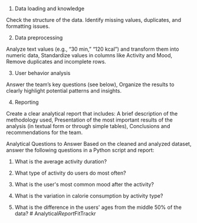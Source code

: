 1. Data loading and knowledge

Check the structure of the data.
Identify missing values, duplicates, and formatting issues.

2. Data preprocessing

Analyze text values ​​(e.g., “30 min,” “120 kcal”) and transform them into numeric data,
Standardize values ​​in columns like Activity and Mood,
Remove duplicates and incomplete rows.

3. User behavior analysis

Answer the team’s key questions (see below),
Organize the results to clearly highlight potential patterns and insights.

4. Reporting

Create a clear analytical report that includes:
A brief description of the methodology used,
Presentation of the most important results of the analysis (in textual form or through simple tables),
Conclusions and recommendations for the team.

Analytical Questions to Answer
Based on the cleaned and analyzed dataset, answer the following questions in a Python script and report:

1. What is the average activity duration?

2. What type of activity do users do most often?

3. What is the user's most common mood after the activity?

4. What is the variation in calorie consumption by activity type?

5. What is the difference in the users' ages from the middle 50% of the data?
#   A n a l y t i c a l _ R e p o r t _ F i t T r a c k r  
 